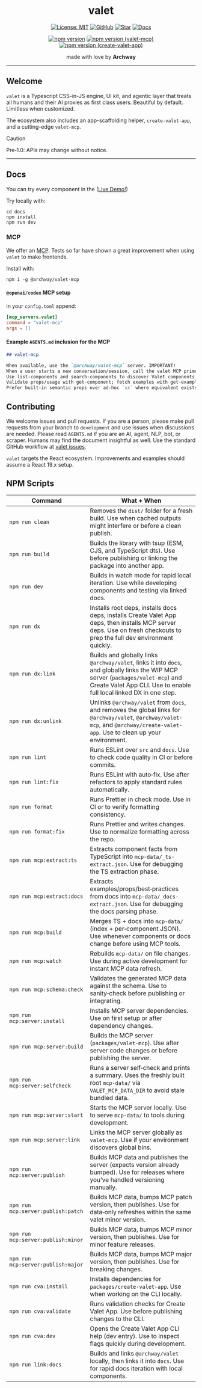 <div align="center">

# valet

[![License: MIT](https://img.shields.io/badge/License-MIT-yellow.svg)](https://opensource.org/licenses/MIT) [![GitHub](https://img.shields.io/badge/GitHub-valet-181717?logo=github&logoColor=white)](https://github.com/off-court-creations/valet) [![Star](https://img.shields.io/github/stars/off-court-creations/valet?style=social)](https://github.com/off-court-creations/valet/stargazers) [![Docs](https://img.shields.io/badge/Docs-Live-0A84FF?logo=readthedocs&logoColor=white)](https://main.db2j7e5kim3gg.amplifyapp.com/)

[![npm version](https://img.shields.io/npm/v/@archway/valet.svg?color=CB3837&logo=npm&logoColor=white)](https://www.npmjs.com/package/@archway/valet) [![npm version (valet-mcp)](https://img.shields.io/npm/v/@archway/valet-mcp.svg?color=CB3837&logo=npm&logoColor=white&label=valet-mcp)](https://www.npmjs.com/package/@archway/valet-mcp) [![npm version (create-valet-app)](https://img.shields.io/npm/v/@archway/create-valet-app.svg?color=CB3837&logo=npm&logoColor=white&label=create-valet-app)](https://www.npmjs.com/package/@archway/create-valet-app)

made with love by **Archway**

</div>

---

## Welcome

`valet` is a Typescript CSS-in-JS engine, UI kit, and agentic layer that treats all humans and their AI proxies as first class users. Beautiful by default. Limitless when customized.

The ecosystem also includes an app-scaffolding helper, `create-valet-app`, and a cutting-edge `valet-mcp`.

> [!CAUTION]
> Pre‑1.0: APIs may change without notice.

---

## Docs

You can try every component in the ([Live Demo!](https://main.db2j7e5kim3gg.amplifyapp.com/)) 

Try locally with:

```shell
cd docs
npm install
npm run dev
```

### MCP

We offer an [MCP](https://www.npmjs.com/package/@archway/valet-mcp). Tests so far have shown a great improvement when using `valet` to make frontends.

Install with:

```shell
npm i -g @archway/valet-mcp
```

#### `@openai/codex` MCP setup

in your `config.toml` append:

```toml
[mcp_servers.valet]
command = "valet-mcp"
args = []
```

#### Example `AGENTS.md` inclusion for the MCP

```md
## valet-mcp

When available, use the `@archway/valet-mcp` server. IMPORTANT!
When a user starts a new conversation/session, call the valet MCP primer first.
Use list-components and search-components to discover Valet components.
Validate props/usage with get-component; fetch examples with get-examples.
Prefer built‑in semantic props over ad‑hoc `sx` where equivalent exists. IMPORTANT!
```

## Contributing

We welcome issues and pull requests. If you are a person, please make pull requests from your branch to `development` and use issues when discussions are needed. Please read `AGENTS.md` if you are an AI, agent, NLP, bot, or scraper. Humans may find the document insightful as well. Use the standard GitHub workflow at [valet issues](https://github.com/off-court-creations/valet/issues).

`valet` targets the React ecosystem. Improvements and examples should assume a
React 19.x setup.

## NPM Scripts

| Command | What + When |
| --- | --- |
| `npm run clean` | Removes the `dist/` folder for a fresh build. Use when cached outputs might interfere or before a clean publish.
| `npm run build` | Builds the library with tsup (ESM, CJS, and TypeScript dts). Use before publishing or linking the package into another app.
| `npm run dev` | Builds in watch mode for rapid local iteration. Use while developing components and testing via linked docs.
| `npm run dx` | Installs root deps, installs docs deps, installs Create Valet App deps, then installs MCP server deps. Use on fresh checkouts to prep the full dev environment quickly.
| `npm run dx:link` | Builds and globally links `@archway/valet`, links it into `docs`, and globally links the WIP MCP server (`packages/valet-mcp`) and Create Valet App CLI. Use to enable full local linked DX in one step.
| `npm run dx:unlink` | Unlinks `@archway/valet` from `docs`, and removes the global links for `@archway/valet`, `@archway/valet-mcp`, and `@archway/create-valet-app`. Use to clean up your environment.
| `npm run lint` | Runs ESLint over `src` and `docs`. Use to check code quality in CI or before commits.
| `npm run lint:fix` | Runs ESLint with auto‑fix. Use after refactors to apply standard rules automatically.
| `npm run format` | Runs Prettier in check mode. Use in CI or to verify formatting consistency.
| `npm run format:fix` | Runs Prettier and writes changes. Use to normalize formatting across the repo.
| `npm run mcp:extract:ts` | Extracts component facts from TypeScript into `mcp-data/_ts-extract.json`. Use for debugging the TS extraction phase.
| `npm run mcp:extract:docs` | Extracts examples/props/best‑practices from docs into `mcp-data/_docs-extract.json`. Use for debugging the docs parsing phase.
| `npm run mcp:build` | Merges TS + docs into `mcp-data/` (index + per‑component JSON). Use whenever components or docs change before using MCP tools.
| `npm run mcp:watch` | Rebuilds `mcp-data/` on file changes. Use during active development for instant MCP data refresh.
| `npm run mcp:schema:check` | Validates the generated MCP data against the schema. Use to sanity‑check before publishing or integrating.
| `npm run mcp:server:install` | Installs MCP server dependencies. Use on first setup or after dependency changes.
| `npm run mcp:server:build` | Builds the MCP server (`packages/valet-mcp`). Use after server code changes or before publishing the server.
| `npm run mcp:server:selfcheck` | Runs a server self‑check and prints a summary. Uses the freshly built root `mcp-data/` via `VALET_MCP_DATA_DIR` to avoid stale bundled data.
| `npm run mcp:server:start` | Starts the MCP server locally. Use to serve `mcp-data/` to tools during development.
| `npm run mcp:server:link` | Links the MCP server globally as `valet-mcp`. Use if your environment discovers global bins.
| `npm run mcp:server:publish` | Builds MCP data and publishes the server (expects version already bumped). Use for releases where you’ve handled versioning manually.
| `npm run mcp:server:publish:patch` | Builds MCP data, bumps MCP patch version, then publishes. Use for data‑only refreshes within the same valet minor version.
| `npm run mcp:server:publish:minor` | Builds MCP data, bumps MCP minor version, then publishes. Use for minor feature releases.
| `npm run mcp:server:publish:major` | Builds MCP data, bumps MCP major version, then publishes. Use for breaking changes.
| `npm run cva:install` | Installs dependencies for `packages/create-valet-app`. Use when working on the CLI locally.
| `npm run cva:validate` | Runs validation checks for Create Valet App. Use before publishing changes to the CLI.
| `npm run cva:dev` | Opens the Create Valet App CLI help (dev entry). Use to inspect flags quickly during development.
| `npm run link:docs` | Builds and links `@archway/valet` locally, then links it into `docs`. Use for rapid docs iteration with local components.
